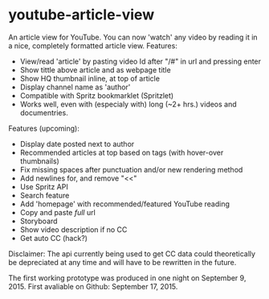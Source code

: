 # youtube-article-view
An article view for YouTube. 
You can now 'watch' any video by reading it in a nice, completely formatted article view.
Features:
- View/read 'article' by pasting video Id after "/#" in url and pressing enter
- Show tittle above article and as webpage title
- Show HQ thumbnail inline, at top of article
- Display channel name as 'author'
- Compatible with Spritz bookmarklet (Spritzlet)
- Works well, even with (especialy with) long (~2+ hrs.) videos and documentries.

Features (upcoming):
- Display date posted next to author
- Recommended articles at top based on tags (with hover-over thumbnails)
- Fix missing spaces after punctuation and/or new rendering method
- Add newlines for, and remove "<<"
- Use Spritz API
- Search feature
- Add 'homepage' with recommended/featured YouTube reading
- Copy and paste _full_ url
- Storyboard
- Show video description if no CC
- Get auto CC (hack?)

Disclaimer: The api currently being used to get CC data could theoretically be depreciated at any time and will have to be rewritten in the future.

The first working prototype was produced in one night on September 9, 2015.
First avaliable on Github: September 17, 2015.
